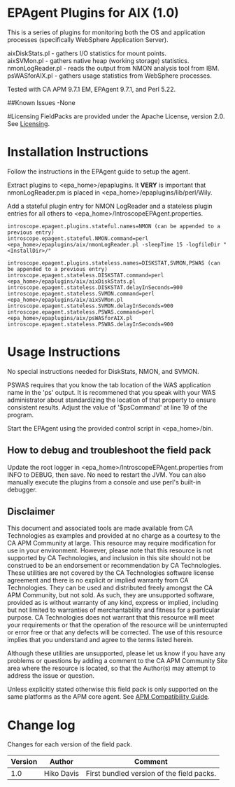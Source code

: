 # EPAgent Plugins for AIX (1.0)

This is a series of plugins for monitoring both the OS and application processes (specifically WebSphere Application Server).

aixDiskStats.pl - gathers I/O statistics for mount points.  
aixSVMon.pl - gathers native heap (working storage) statistics.  
nmonLogReader.pl - reads the output from NMON analysis tool from IBM.  
psWASforAIX.pl - gathers usage statistics from WebSphere processes.

Tested with CA APM 9.7.1 EM, EPAgent 9.7.1, and Perl 5.22.

##Known Issues
-None

#Licensing
FieldPacks are provided under the Apache License, version 2.0. See [Licensing](https://www.apache.org/licenses/LICENSE-2.0).


# Installation Instructions

Follow the instructions in the EPAgent guide to setup the agent.

Extract plugins to <epa_home>/epaplugins.
It **VERY** is important that nmonLogReader.pm is placed in \<epa_home\>/epaplugins/lib/perl/Wily.

Add a stateful plugin entry for NMON LogReader and a stateless plugin entries for all others to \<epa_home\>/IntroscopeEPAgent.properties.

	introscope.epagent.plugins.stateful.names=NMON (can be appended to a previous entry)
	introscope.epagent.stateful.NMON.command=perl <epa_home>/epaplugins/aix/nmonLogReader.pl -sleepTime 15 -logfileDir "<InstallDir>/"

	introscope.epagent.plugins.stateless.names=DISKSTAT,SVMON,PSWAS (can be appended to a previous entry)
	introscope.epagent.stateless.DISKSTAT.command=perl <epa_home>/epaplugins/aix/aixDiskStats.pl
	introscope.epagent.stateless.DISKSTAT.delayInSeconds=900
	introscope.epagent.stateless.SVMON.command=perl <epa_home>/epaplugins/aix/aixSVMon.pl
	introscope.epagent.stateless.SVMON.delayInSeconds=900
	introscope.epagent.stateless.PSWAS.command=perl <epa_home>/epaplugins/aix/psWASforAIX.pl
	introscope.epagent.stateless.PSWAS.delayInSeconds=900


# Usage Instructions
No special instructions needed for DiskStats, NMON, and SVMON.

PSWAS requires that you know the tab location of the WAS application name in the 'ps' output. It is recommened that you speak with your WAS administrator about standardizing the location of that property to ensure consistent results. Adjust the value of '$psCommand' at line 19 of the program.

Start the EPAgent using the provided control script in \<epa_home\>/bin.

## How to debug and troubleshoot the field pack
Update the root logger in \<epa_home\>/IntroscopeEPAgent.properties from INFO to DEBUG, then save. No need to restart the JVM.
You can also manually execute the plugins from a console and use perl's built-in debugger.

## Disclaimer
This document and associated tools are made available from CA Technologies as examples and provided at no charge as a courtesy to the CA APM Community at large. This resource may require modification for use in your environment. However, please note that this resource is not supported by CA Technologies, and inclusion in this site should not be construed to be an endorsement or recommendation by CA Technologies. These utilities are not covered by the CA Technologies software license agreement and there is no explicit or implied warranty from CA Technologies. They can be used and distributed freely amongst the CA APM Community, but not sold. As such, they are unsupported software, provided as is without warranty of any kind, express or implied, including but not limited to warranties of merchantability and fitness for a particular purpose. CA Technologies does not warrant that this resource will meet your requirements or that the operation of the resource will be uninterrupted or error free or that any defects will be corrected. The use of this resource implies that you understand and agree to the terms listed herein.

Although these utilities are unsupported, please let us know if you have any problems or questions by adding a comment to the CA APM Community Site area where the resource is located, so that the Author(s) may attempt to address the issue or question.

Unless explicitly stated otherwise this field pack is only supported on the same platforms as the APM core agent. See [APM Compatibility Guide](http://www.ca.com/us/support/ca-support-online/product-content/status/compatibility-matrix/application-performance-management-compatibility-guide.aspx).


# Change log
Changes for each version of the field pack.

Version | Author | Comment
--------|--------|--------
1.0 | Hiko Davis | First bundled version of the field packs.
